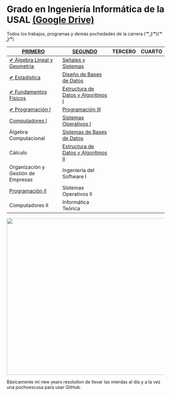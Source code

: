 # Grado en Ingeniería Informática de la USAL [(Google Drive)](https://drive.google.com/drive/u/0/folders/19zBYF3oeb41dm69fHakxX2dWlnnmLfL3)
Todos los trabajos, programas y demás pochedades de la carrera ( ͡° ͜ʖ ͡°)( ͡° ͜ʖ ͡°)

[PRIMERO](https://github.com/Z41D3L/ingenieria-informatica/tree/master/01-PRIMERO) | [SEGUNDO](https://github.com/Z41D3L/ingenieria-informatica/tree/master/02-SEGUNDO) | TERCERO | CUARTO
------- | ------- | ------- | ------- | 
[✔ Álgebra Lineal y Geometría](https://github.com/Z41D3L/ingenieria-informatica/tree/master/01-PRIMERO/%C3%81LGEBRA%20LINEAL%20Y%20GEOMETR%C3%8DA) | [Señales y Sistemas](https://github.com/su1c1d3jerk/ingenieria-informatica-usal/tree/master/02-SEGUNDO/SE%C3%91ALES%20Y%20SISTEMAS)
[✔ Estadística](https://github.com/Z41D3L/ingenieria-informatica/tree/master/01-PRIMERO/ESTAD%C3%8DSTICA) | [Diseño de Bases de Datos](https://github.com/Z41D3L/ingenieria-informatica/tree/master/02-SEGUNDO/DISE%C3%91O%20DE%20BASES%20DE%20DATOS)
[✔ Fundamentos Físicos](https://github.com/Z41D3L/ingenieria-informatica/tree/master/01-PRIMERO/FUNDAMENTOS%20F%C3%8DSICOS) | [Estructura de Datos y Algoritmos I](https://github.com/su1c1d3jerk/ingenieria-informatica-usal/tree/master/02-SEGUNDO/ESTRUCTURA%20DE%20DATOS%20Y%20ALGOR%C3%8DTMOS%20I)
[✔ Programación I](https://github.com/Z41D3L/ingenieria-informatica/tree/master/01-PRIMERO/PROGRAMACI%C3%93N%20I) | [Programación III](https://github.com/Z41D3L/ingenieria-informatica/tree/master/02-SEGUNDO/PROGRAMACI%C3%93N%20III)
[Computadores I](https://github.com/su1c1d3jerk/ingenieria-informatica-usal/tree/master/01-PRIMERO/COMPUTADORES%20I) | [Sistemas Operativos I](https://github.com/Z41D3L/ingenieria-informatica/tree/master/02-SEGUNDO/SISTEMAS%20OPERATIVOS%20I)
Álgebra Computacional | [Sistemas de Bases de Datos](https://github.com/su1c1d3jerk/ingenieria-informatica-usal/tree/master/02-SEGUNDO/SISTEMAS%20DE%20BASES%20DE%20DATOS)
Cálculo | [Estructura de Datos y Algorítmos II](https://github.com/su1c1d3jerk/ingenieria-informatica-usal/tree/master/02-SEGUNDO/ESTRUCTURA%20DE%20DATOS%20Y%20ALGOR%C3%8DTMOS%20II)
Organización y Gestión de Empresas | Ingeniería del Software I
[Programación II](https://github.com/Z41D3L/ingenieria-informatica/tree/master/01-PRIMERO/PROGRAMACI%C3%93N%20II) | Sistemas Operativos II
Computadores II | Informática Teórica

<img src="https://i.imgur.com/vN5jG9r.gif" width="1000" height="500" />

Básicamente mi new years resolution de llevar las mierdas al día y a la vez una pochoescusa para usar GitHub.
